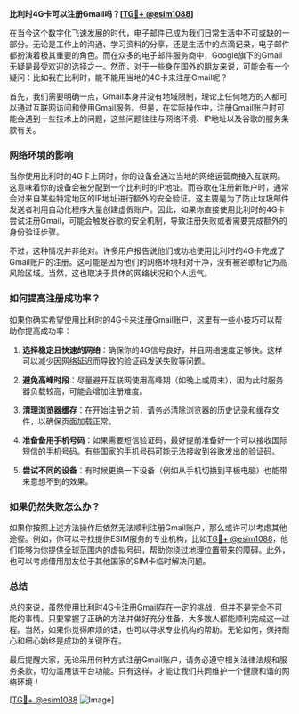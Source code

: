 **比利时4G卡可以注册Gmail吗？[[TG💪+ @esim1088](https://t.me/s/esim1088)]**

在当今这个数字化飞速发展的时代，电子邮件已成为我们日常生活中不可或缺的一部分。无论是工作上的沟通、学习资料的分享，还是生活中的点滴记录，电子邮件都扮演着极其重要的角色。而在众多的电子邮件服务商中，Google旗下的Gmail无疑是最受欢迎的选择之一。然而，对于一些身在国外的朋友来说，可能会有一个疑问：比如我在比利时，能不能用当地的4G卡来注册Gmail呢？

首先，我们需要明确一点，Gmail本身并没有地域限制，理论上任何地方的人都可以通过互联网访问和使用Gmail服务。但是，在实际操作中，注册Gmail账户时可能会遇到一些技术上的问题，这些问题往往与网络环境、IP地址以及谷歌的服务条款有关。

### 网络环境的影响

当你使用比利时的4G卡上网时，你的设备会通过当地的网络运营商接入互联网。这意味着你的设备会被分配到一个比利时的IP地址。而谷歌在注册新账户时，通常会对来自某些特定地区的IP地址进行额外的安全验证。这主要是为了防止垃圾邮件发送者利用自动化程序大量创建虚假账户。因此，如果你直接使用比利时的4G卡尝试注册Gmail，可能会触发谷歌的安全机制，导致注册失败或者需要完成额外的身份验证步骤。

不过，这种情况并非绝对。许多用户报告说他们成功地使用比利时的4G卡完成了Gmail账户的注册。这可能是因为他们的网络环境相对干净，没有被谷歌标记为高风险区域。当然，这也取决于具体的网络状况和个人运气。

### 如何提高注册成功率？

如果你确实希望使用比利时的4G卡来注册Gmail账户，这里有一些小技巧可以帮助你提高成功率：

1. **选择稳定且快速的网络**：确保你的4G信号良好，并且网络速度足够快。这样可以减少因网络延迟而导致的验证码发送失败等问题。
   
2. **避免高峰时段**：尽量避开互联网使用高峰期（如晚上或周末），因为此时服务器负载较高，可能会增加注册难度。
   
3. **清理浏览器缓存**：在开始注册之前，请务必清除浏览器的历史记录和缓存文件，以确保页面加载正常。
   
4. **准备备用手机号码**：如果需要短信验证码，最好提前准备好一个可以接收国际短信的手机号码。有些国家的手机号码可能无法接收到谷歌发出的验证码。

5. **尝试不同的设备**：有时候更换一下设备（例如从手机切换到平板电脑）也能带来意想不到的效果。

### 如果仍然失败怎么办？

如果你按照上述方法操作后依然无法顺利注册Gmail账户，那么或许可以考虑其他途径。例如，你可以寻找提供ESIM服务的专业机构，比如[TG💪+ @esim1088](https://t.me/s/esim1088)，他们能够为你提供全球范围内的虚拟号码，帮助你绕过地理位置带来的障碍。此外，也可以考虑借用朋友位于其他国家的SIM卡临时解决问题。

### 总结

总的来说，虽然使用比利时4G卡注册Gmail存在一定的挑战，但并不是完全不可能的事情。只要掌握了正确的方法并做好充分准备，大多数人都能顺利完成这一过程。当然，如果你觉得麻烦的话，也可以寻求专业机构的帮助。无论如何，保持耐心和细心始终是成功的关键所在。

最后提醒大家，无论采用何种方式注册Gmail账户，请务必遵守相关法律法规和服务条款，切勿滥用该平台功能。只有这样，才能让我们共同维护一个健康和谐的网络环境！

[[TG💪+ @esim1088](https://t.me/s/esim1088) ![Image](https://i.postimg.cc/4NQfJmqS/Snipaste-2025-05-13-00-14-12.png)]